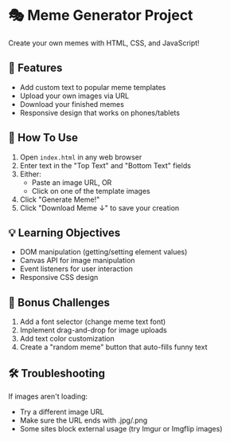 # 🎭 Meme Generator Project

Create your own memes with HTML, CSS, and JavaScript!

## 🚀 Features
- Add custom text to popular meme templates
- Upload your own images via URL
- Download your finished memes
- Responsive design that works on phones/tablets

## 📝 How To Use
1. Open `index.html` in any web browser
2. Enter text in the "Top Text" and "Bottom Text" fields
3. Either:
   - Paste an image URL, OR
   - Click on one of the template images
4. Click "Generate Meme!"
5. Click "Download Meme ↓" to save your creation

## 💡 Learning Objectives
- DOM manipulation (getting/setting element values)
- Canvas API for image manipulation
- Event listeners for user interaction
- Responsive CSS design

## 🧠 Bonus Challenges
1. Add a font selector (change meme text font)
2. Implement drag-and-drop for image uploads
3. Add text color customization
4. Create a "random meme" button that auto-fills funny text

## 🛠 Troubleshooting
If images aren't loading:
- Try a different image URL
- Make sure the URL ends with .jpg/.png
- Some sites block external usage (try Imgur or Imgflip images)